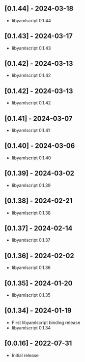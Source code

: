 ## [0.1.44] - 2024-03-18

- libyamlscript 0.1.44

## [0.1.43] - 2024-03-17

- libyamlscript 0.1.43

## [0.1.42] - 2024-03-13

- libyamlscript 0.1.42

## [0.1.42] - 2024-03-13

- libyamlscript 0.1.42

## [0.1.41] - 2024-03-07

- libyamlscript 0.1.41

## [0.1.40] - 2024-03-06

- libyamlscript 0.1.40

## [0.1.39] - 2024-03-02

- libyamlscript 0.1.39

## [0.1.38] - 2024-02-21

- libyamlscript 0.1.38

## [0.1.37] - 2024-02-14

- libyamlscript 0.1.37

## [0.1.36] - 2024-02-02

- libyamlscript 0.1.36

## [0.1.35] - 2024-01-20

- libyamlscript 0.1.35

## [0.1.34] - 2024-01-19

- First libyamlscript binding release
- libyamlscript 0.1.34

## [0.0.16] - 2022-07-31

- Initial release
